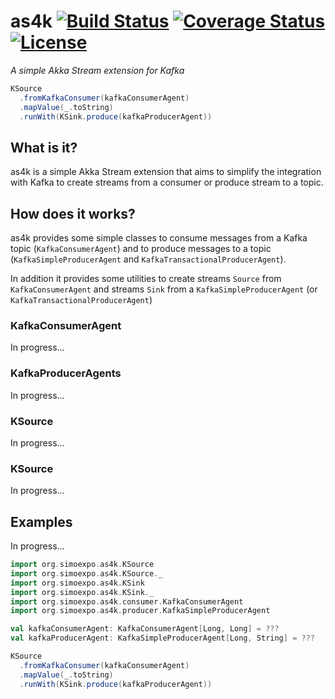 # as4k [![Build Status](https://travis-ci.org/simoexpo/as4k.svg?branch=master)](https://travis-ci.org/simoexpo/as4k?branch=master) [![Coverage Status](https://coveralls.io/repos/github/simoexpo/as4k/badge.svg?branch=master)](https://coveralls.io/github/simoexpo/as4k?branch=master) [![License](https://img.shields.io/badge/License-Apache%202.0-blue.svg)](https://raw.githubusercontent.com/simoexpo/as4k/master/LICENSE.txt)

*A simple Akka Stream extension for Kafka*

```scala
KSource
  .fromKafkaConsumer(kafkaConsumerAgent)
  .mapValue(_.toString)
  .runWith(KSink.produce(kafkaProducerAgent))
```

## What is it?

as4k is a simple Akka Stream extension that aims to simplify the integration with Kafka to create streams from a consumer or produce stream to a topic.

## How does it works?

as4k provides some simple classes to consume messages from a Kafka topic (`KafkaConsumerAgent`) and to produce messages to a topic (`KafkaSimpleProducerAgent` and `KafkaTransactionalProducerAgent`).

In addition it provides some utilities to create streams `Source` from `KafkaConsumerAgent` and streams `Sink` from a `KafkaSimpleProducerAgent` (or `KafkaTransactionalProducerAgent`)

### KafkaConsumerAgent

In progress...

### KafkaProducerAgents

In progress...

### KSource

In progress...

### KSource

In progress...

## Examples

In progress...

```scala
import org.simoexpo.as4k.KSource
import org.simoexpo.as4k.KSource._
import org.simoexpo.as4k.KSink
import org.simoexpo.as4k.KSink._
import org.simoexpo.as4k.consumer.KafkaConsumerAgent
import org.simoexpo.as4k.producer.KafkaSimpleProducerAgent

val kafkaConsumerAgent: KafkaConsumerAgent[Long, Long] = ???
val kafkaProducerAgent: KafkaSimpleProducerAgent[Long, String] = ???

KSource
  .fromKafkaConsumer(kafkaConsumerAgent)
  .mapValue(_.toString)
  .runWith(KSink.produce(kafkaProducerAgent))
```
